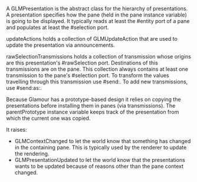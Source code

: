 A GLMPresentation is the abstract class for the hierarchy of presentations. A presentation specifies how the pane (held in the pane instance variable) is going to be displayed. It typically reads at least the #entity port of a pane and populates at least the #selection port.updateActions holds a collection of GLMUpdateAction that are used to update the presentation via announcements.rawSelectionTransmissions holds a collection of transmission whose origins are this presentation's #rawSelection port. Destinations of this transmissions are on the pane. This collection always contains at least one transmission to the pane's #selection port. To transform the values travelling through this transmission use #send:. To add new transmissions, use #send:as:.Because Glamour has a prototype-based design it relies on copying the presentations before installing them in panes (via transmissions). The parentPrototype instance variable keeps track of the presentation from which the current one was copied.It raises:- GLMContextChanged to let the world know that something has changed in the containing pane. This is typically used by the renderer to update the rendering.- GLMPresentationUpdated to let the world know that the presentations wants to be updated because of reasons other than the pane context changed.